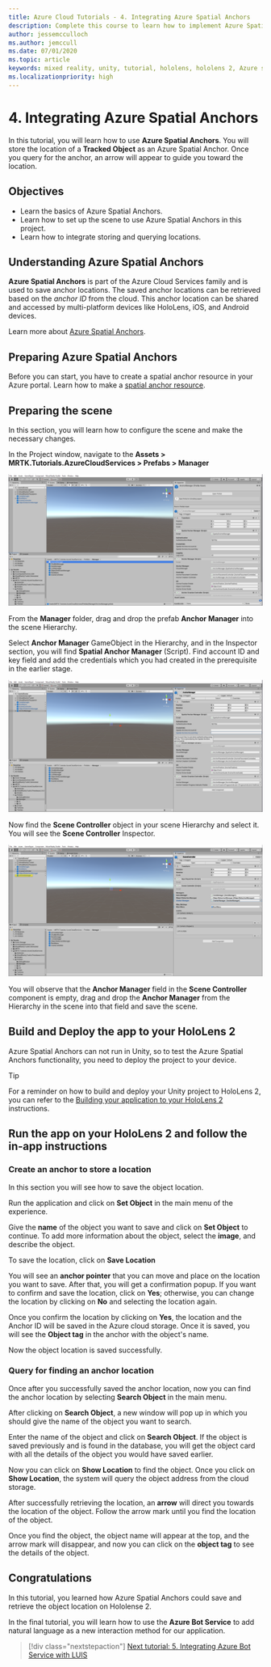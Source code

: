 ```yaml
---
title: Azure Cloud Tutorials - 4. Integrating Azure Spatial Anchors
description: Complete this course to learn how to implement Azure Spatial Anchors within a HoloLens 2 application.
author: jessemcculloch
ms.author: jemccull
ms.date: 07/01/2020
ms.topic: article
keywords: mixed reality, unity, tutorial, hololens, hololens 2, Azure spatial anchors
ms.localizationpriority: high
---
```


# 4. Integrating Azure Spatial Anchors

In this tutorial, you will learn how to use **Azure Spatial Anchors**. You will store the location of a **Tracked Object** as an Azure Spatial Anchor. Once you query for the anchor, an arrow will appear to guide you toward the location.

## Objectives

* Learn the basics of Azure Spatial Anchors.
* Learn how to set up the scene to use Azure Spatial Anchors in this project.
* Learn how to integrate storing and querying locations.

## Understanding Azure Spatial Anchors

 **Azure Spatial Anchors** is part of the Azure Cloud Services family and is used to save anchor locations. The saved anchor locations can be retrieved based on the *anchor ID* from the cloud. This anchor location can be shared and accessed by multi-platform devices like HoloLens, iOS, and Android devices.

Learn more about [Azure Spatial Anchors](https://docs.microsoft.com/azure/spatial-anchors/overview).

## Preparing Azure Spatial Anchors

Before you can start, you have to create a spatial anchor resource in your Azure portal.
Learn how to make a [spatial anchor resource](https://docs.microsoft.com/azure/spatial-anchors/quickstarts/get-started-hololens#create-a-spatial-anchors-resource).

## Preparing the scene

In this section, you will learn how to configure the scene and make the necessary changes.

In the Project window, navigate to the **Assets > MRTK.Tutorials.AzureCloudServices > Prefabs > Manager**

![mr-learning-azure](images/mr-learning-azure/tutorial4-section1-step1-1.png)

From the **Manager** folder, drag and drop the prefab **Anchor Manager** into the scene Hierarchy.

Select **Anchor Manager** GameObject in the Hierarchy, and in the Inspector section, you will find **Spatial Anchor Manager** (Script). Find account ID and key field and add the credentials which you had created in the prerequisite in the earlier stage.

![mr-learning-azure](images/mr-learning-azure/tutorial4-section1-step2-1.png)

Now find the **Scene Controller** object in your scene Hierarchy and select it. You will see the **Scene Controller** Inspector.

![mr-learning-azure](images/mr-learning-azure/tutorial4-section1-step3-1.png)

You will observe that the **Anchor Manager** field in the **Scene Controller** component is empty, drag and drop the **Anchor Manager** from the Hierarchy in the scene into that field and save the scene.

## Build and Deploy the app to your HoloLens 2

Azure Spatial Anchors can not run in Unity, so to test the Azure Spatial Anchors functionality, you need to deploy the project to your device.

> [!TIP]
> For a reminder on how to build and deploy your Unity project to HoloLens 2, you can refer to the [Building your application to your HoloLens 2](mr-learning-base-02.md#building-your-application-to-your-hololens-2) instructions.

## Run the app on your HoloLens 2 and follow the in-app instructions

### Create an anchor to store a location

In this section you will see how to save the object location.

Run the application and click on **Set Object** in the main menu of the experience.

Give the **name** of the object you want to save and click on **Set Object** to continue. To add more information about the object, select the **image**, and describe the object.

To save the location, click on **Save Location**

You will see an **anchor pointer** that you can move and place on the location you want to save. After that, you will get a confirmation popup. If you want to confirm and save the location, click on **Yes**; otherwise, you can change the location by clicking on **No** and selecting the location again.

Once you confirm the location by clicking on **Yes**, the location and the Anchor ID will be saved in the Azure cloud storage. Once it is saved, you will see the **Object tag**  in the anchor with the object's name.

Now the object location is saved successfully.

### Query for finding an anchor location

Once after you successfully saved the anchor location, now you can find the anchor location by selecting **Search Object** in the main menu.

After clicking on **Search Object**, a new window will pop up in which you should give the name of the object you want to search.

Enter the name of the object and click on **Search Object**. If the object is saved previously and is found in the database, you will get the object card with all the details of the object you would have saved earlier.

Now you can click on **Show Location** to find the object. Once you click on **Show Location**, the system will query the object address from the cloud storage.

After successfully retrieving the location, an **arrow** will direct you towards the location of the object. Follow the arrow mark until you find the location of the object.

Once you find the object, the object name will appear at the top, and the arrow mark will disappear, and now you can click on the **object tag** to see the details of the object.

## Congratulations

In this tutorial, you learned how Azure Spatial Anchors could save and retrieve the object location on Hololense 2.

In the final tutorial, you will learn how to use the **Azure Bot Service** to add natural language as a new interaction method for our application.

> [!div class="nextstepaction"]
> [Next tutorial: 5. Integrating Azure Bot Service with LUIS](mr-learning-azure-05.md)
